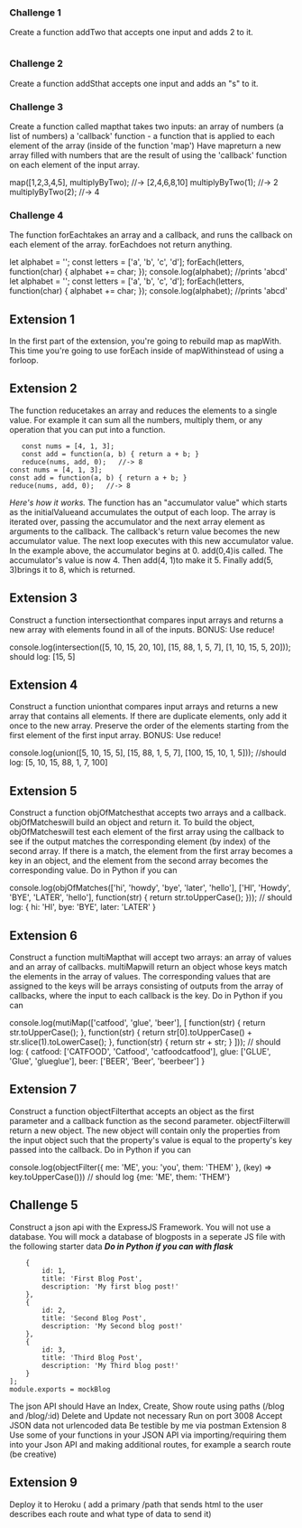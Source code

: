 ### Challenge 1

Create a function addTwo that accepts one input and adds 2 to it.

```
```

### Challenge 2

Create a function addSthat accepts one input and adds an "s" to it.

### Challenge 3

Create a function called mapthat takes two inputs:
an array of numbers (a list of numbers)
a 'callback' function - a function that is applied to each element of the array (inside of the function 'map')
Have mapreturn a new array filled with numbers that are the result of using the 'callback' function on each element of the input array.

map([1,2,3,4,5], multiplyByTwo); //-> [2,4,6,8,10]
multiplyByTwo(1); //-> 2
multiplyByTwo(2); //-> 4
  
### Challenge 4

The function forEachtakes an array and a callback, and runs the callback on each element of the array. forEachdoes not return anything.

  let alphabet = '';
  const letters = ['a', 'b', 'c', 'd'];
  forEach(letters, function(char) {
    alphabet += char;
  });
  console.log(alphabet);   //prints 'abcd'
let alphabet = '';
const letters = ['a', 'b', 'c', 'd'];
forEach(letters, function(char) {
  alphabet += char;
});
console.log(alphabet);   //prints 'abcd'

## Extension 1

In the first part of the extension, you're going to rebuild map as mapWith. This time you're going to use forEach inside of mapWithinstead of using a forloop.

## Extension 2
The function reducetakes an array and reduces the elements to a single value. For example it can sum all the numbers, multiply them, or any operation that you can put into a function.
```
   const nums = [4, 1, 3];
   const add = function(a, b) { return a + b; }
   reduce(nums, add, 0);   //-> 8
const nums = [4, 1, 3];
const add = function(a, b) { return a + b; }
reduce(nums, add, 0);   //-> 8

```

*Here's how it works.* The function has an "accumulator value" which starts as the initialValueand accumulates the output of each loop. The array is iterated over, passing the accumulator and the next array element as arguments to the callback. The callback's return value becomes the new accumulator value. The next loop executes with this new accumulator value. In the example above, the accumulator begins at 0. add(0,4)is called. The accumulator's value is now 4. Then add(4, 1)to make it 5. Finally add(5, 3)brings it to 8, which is returned.

## Extension 3
Construct a function intersectionthat compares input arrays and returns a new array with elements found in all of the inputs. BONUS: Use reduce!

console.log(intersection([5, 10, 15, 20, 10], [15, 88, 1, 5, 7], [1, 10, 15, 5, 20]));
should log: [15, 5] 

## Extension 4
Construct a function unionthat compares input arrays and returns a new array that contains all elements. If there are duplicate elements, only add it once to the new array. Preserve the order of the elements starting from the first element of the first input array. BONUS: Use reduce!

console.log(union([5, 10, 15, 5], [15, 88, 1, 5, 7], [100, 15, 10, 1, 5])); //should log: [5, 10, 15, 88, 1, 7, 100]

## Extension 5
Construct a function objOfMatchesthat accepts two arrays and a callback. objOfMatcheswill build an object and return it. To build the object, objOfMatcheswill test each element of the first array using the callback to see if the output matches the corresponding element (by index) of the second array. If there is a match, the element from the first array becomes a key in an object, and the element from the second array becomes the corresponding value. Do in Python if you can

console.log(objOfMatches(['hi', 'howdy', 'bye', 'later', 'hello'], 
['HI', 'Howdy', 'BYE', 'LATER', 'hello'], 
function(str) { return str.toUpperCase(); })); // should log: { hi: 'HI', bye: 'BYE', later: 'LATER' }

## Extension 6
Construct a function multiMapthat will accept two arrays: an array of values and an array of callbacks. multiMapwill return an object whose keys match the elements in the array of values. The corresponding values that are assigned to the keys will be arrays consisting of outputs from the array of callbacks, where the input to each callback is the key. Do in Python if you can

console.log(mutiMap(['catfood', 'glue', 'beer'], [
function(str) { return str.toUpperCase(); }, 
function(str) { return str[0].toUpperCase() + str.slice(1).toLowerCase(); }, 
function(str) { return str + str; }
]));
// should log: { catfood: ['CATFOOD', 'Catfood', 'catfoodcatfood'], glue: ['GLUE', 'Glue', 'glueglue'], beer: ['BEER', 'Beer', 'beerbeer'] }

## Extension 7
Construct a function objectFilterthat accepts an object as the first parameter and a callback function as the second parameter. objectFilterwill return a new object. The new object will contain only the properties from the input object such that the property's value is equal to the property's key passed into the callback. Do in Python if you can

console.log(objectFilter({ me: 'ME', you: 'you', them: 'THEM' }, (key) => key.toUpperCase()))
// should log {me: 'ME', them: 'THEM'}

## Challenge 5

Construct a json api with the ExpressJS Framework. You will not use a database. You will mock a database of blogposts in a seperate JS file with the following starter data ***Do in Python if you can with flask***
```const mockBlog = [
    {
        id: 1,
        title: 'First Blog Post',
        description: 'My first blog post!'
    },
    {
        id: 2,
        title: 'Second Blog Post',
        description: 'My Second blog post!'
    },
    {
        id: 3,
        title: 'Third Blog Post',
        description: 'My Third blog post!'
    }
];
module.exports = mockBlog
```
The json API should
Have an Index, Create, Show route using paths (/blog and /blog/:id) Delete and Update not necessary
Run on port 3008
Accept JSON data not urlencoded data
Be testible by me via postman
Extension 8
Use some of your functions in your JSON API via importing/requiring them into your Json API and making additional routes, for example a search route (be creative)

## Extension 9
Deploy it to Heroku ( add a primary /path that sends html to the user describes each route and what type of data to send it)
